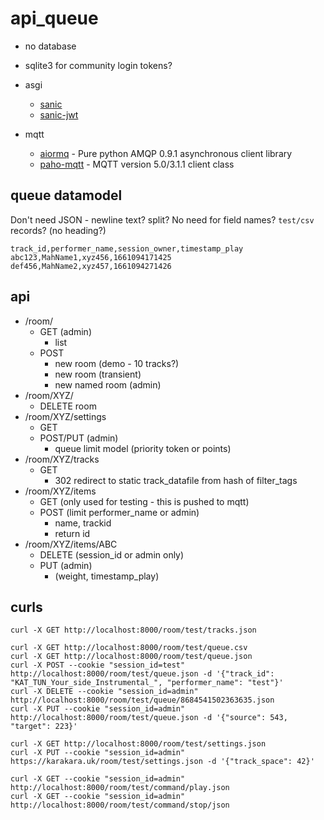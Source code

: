 api_queue
=========

* no database
* sqlite3 for community login tokens?

* asgi
    * [sanic](https://sanic.dev/en/plugins/sanic-ext/getting-started.html#features)
    * [sanic-jwt](https://sanic-jwt.readthedocs.io/en/latest/pages/simpleusage.html)
* mqtt
    * [aiormq](https://github.com/mosquito/aiormq) - Pure python AMQP 0.9.1 asynchronous client library
    * [paho-mqtt](https://pypi.org/project/paho-mqtt/) - MQTT version 5.0/3.1.1 client class


queue datamodel
---------------

Don't need JSON - newline text? split? No need for field names? `test/csv` records? (no heading?)

```csv
track_id,performer_name,session_owner,timestamp_play
abc123,MahName1,xyz456,1661094171425
def456,MahName2,xyz457,1661094271426
```


api
---

* /room/
    * GET (admin)
        * list
    * POST
        * new room (demo - 10 tracks?)
        * new room (transient)
        * new named room (admin)
* /room/XYZ/
    * DELETE room
* /room/XYZ/settings
    * GET
    * POST/PUT (admin)
        * queue limit model (priority token or points)
* /room/XYZ/tracks
    * GET
        * 302 redirect to static track_datafile from hash of filter_tags
* /room/XYZ/items
    * GET (only used for testing - this is pushed to mqtt)
    * POST (limit performer_name or admin)
        * name, trackid
        * return id
* /room/XYZ/items/ABC
    * DELETE (session_id or admin only)
    * PUT (admin)
        * (weight, timestamp_play)


curls
-----

```
curl -X GET http://localhost:8000/room/test/tracks.json

curl -X GET http://localhost:8000/room/test/queue.csv
curl -X GET http://localhost:8000/room/test/queue.json
curl -X POST --cookie "session_id=test" http://localhost:8000/room/test/queue.json -d '{"track_id": "KAT_TUN_Your_side_Instrumental_", "performer_name": "test"}'
curl -X DELETE --cookie "session_id=admin" http://localhost:8000/room/test/queue/8684541502363635.json
curl -X PUT --cookie "session_id=admin" http://localhost:8000/room/test/queue.json -d '{"source": 543, "target": 223}'

curl -X GET http://localhost:8000/room/test/settings.json
curl -X PUT --cookie "session_id=admin" https://karakara.uk/room/test/settings.json -d '{"track_space": 42}'

curl -X GET --cookie "session_id=admin" http://localhost:8000/room/test/command/play.json
curl -X GET --cookie "session_id=admin" http://localhost:8000/room/test/command/stop/json
```
